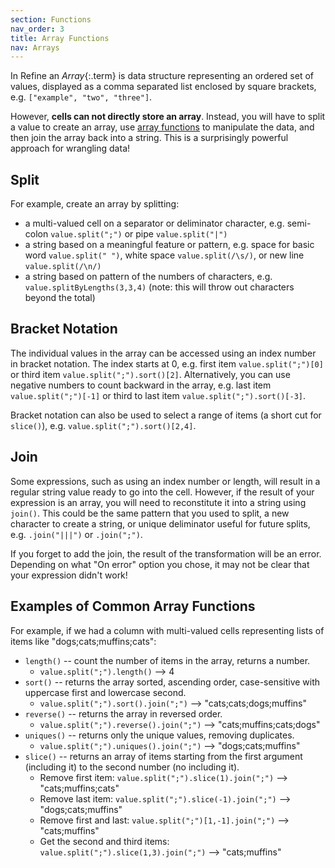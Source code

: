 ```yaml
---
section: Functions
nav_order: 3
title: Array Functions
nav: Arrays
---
```


In Refine an *Array*{:.term} is data structure representing an ordered set of values, displayed as a comma separated list enclosed by square brackets, e.g. `["example", "two", "three"]`.

However, **cells can not directly store an array**.
Instead, you will have to split a value to create an array, use [array functions](https://openrefine.org/docs/manual/grelfunctions#array-functions) to manipulate the data, and then join the array back into a string. 
This is a surprisingly powerful approach for wrangling data!

## Split

For example, create an array by splitting:

- a multi-valued cell on a separator or deliminator character, e.g. semi-colon `value.split(";")` or pipe `value.split("|")`
- a string based on a meaningful feature or pattern, e.g. space for basic word `value.split(" ")`, white space `value.split(/\s/)`, or new line `value.split(/\n/)`
- a string based on pattern of the numbers of characters, e.g. `value.splitByLengths(3,3,4)` (note: this will throw out characters beyond the total)

## Bracket Notation

The individual values in the array can be accessed using an index number in bracket notation. 
The index starts at 0, e.g. first item `value.split(";")[0]` or third item `value.split(";").sort()[2]`.
Alternatively, you can use negative numbers to count backward in the array, e.g. last item `value.split(";")[-1]` or third to last item `value.split(";").sort()[-3]`.

Bracket notation can also be used to select a range of items (a short cut for `slice()`), e.g. `value.split(";").sort()[2,4]`.

## Join 

Some expressions, such as using an index number or length, will result in a regular string value ready to go into the cell. 
However, if the result of your expression is an array, you will need to reconstitute it into a string using `join()`. 
This could be the same pattern that you used to split, a new character to create a string, or unique deliminator useful for future splits, e.g. `.join("|||")` or `.join(";")`. 

If you forget to add the join, the result of the transformation will be an error. Depending on what "On error" option you chose, it may not be clear that your expression didn't work!

## Examples of Common Array Functions

For example, if we had a column with multi-valued cells representing lists of items like "dogs;cats;muffins;cats": 

- `length()` -- count the number of items in the array, returns a number.
    - `value.split(";").length()` --> 4
- `sort()` -- returns the array sorted, ascending order, case-sensitive with uppercase first and lowercase second.
    - `value.split(";").sort().join(";")` --> "cats;cats;dogs;muffins"
- `reverse()` -- returns the array in reversed order.
    - `value.split(";").reverse().join(";")` --> "cats;muffins;cats;dogs"
- `uniques()` -- returns only the unique values, removing duplicates.
    - `value.split(";").uniques().join(";")` --> "dogs;cats;muffins"
- `slice()` -- returns an array of items starting from the first argument (including it) to the second number (no including it).
    - Remove first item: `value.split(";").slice(1).join(";")` --> "cats;muffins;cats"
    - Remove last item: `value.split(";").slice(-1).join(";")` --> "dogs;cats;muffins"
    - Remove first and last: `value.split(";")[1,-1].join(";")` --> "cats;muffins"
    - Get the second and third items: `value.split(";").slice(1,3).join(";")` --> "cats;muffins"

